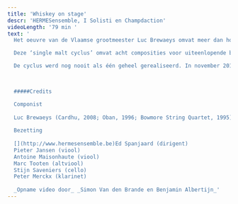 ```yaml
---
title: 'Whiskey on stage'
descr: 'HERMESensemble, I Solisti en Champdaction'
videoLength: '79 min '
text: '
  Het oeuvre van de Vlaamse grootmeester Luc Brewaeys omvat meer dan honderd werken voor de meest uiteenlopende bezettingen van solowerken, over opera en muziektheater, tot ensemblewerken en composities voor groot symfonisch orkest, al dan niet met muzikale elektronica. Het is echter niet eenvoudig in dit geheel consistente lijnen of cycli te ontdekken – reeksen die thematisch of inhoudelijk met mekaar in verband staan. Een uitzondering hierop vormen acht werken die Brewaeys componeerde in de lange tijdspanne 1991 – 2009 die alleen expliciet refereren aan Schotse single malt whisky’s.

  Deze ‘single malt cyclus’ omvat acht composities voor uiteenlopende bezettingen. Ze worden gekenmerkt door een pure, oorspronkelijke hoge energie; voor de kenner een rijk gelaagde smaaksensatie van de meest uiteenlopend thema’s, tempi en spectra, voor de geïnteresseerde leek een aangenaam gevoel van rush waar je een klein beetje tipsy van wordt.

  De cyclus werd nog nooit als één geheel gerealiseerd. In november 2019 werken Antwerp Symphony Orchestra, Champdaction, HERMESensemble, I Solisti en Koninklijk Conservatorium Antwerpen (AP Hogeschool) samen om in een reeks concerten de hele cyclus van acht werken samen te brengen tijdens één muzikale week.

  ‍

  #####Credits

  Componist
  
  Luc Brewaeys (Cardhu, 2008; Oban, 1996; Bowmore String Quartet, 1995)
  
  Bezetting
  
  [‍](http://www.hermesensemble.be)Ed Spanjaard (dirigent)
  Pieter Jansen (viool)
  Antoine Maisonhaute (viool)
  Marc Tooten (altviool)
  Stijn Saveniers (cello)
  Peter Merckx (klarinet)
  
  ‍_Opname video door_ _Simon Van den Brande en Benjamin Albertijn_'
---
```

